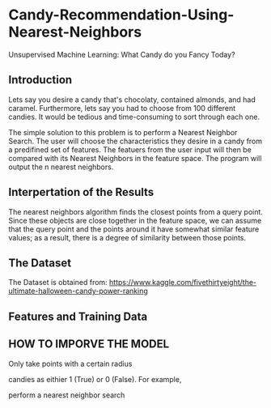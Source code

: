# Candy-Recommendation-Using-Nearest-Neighbors
Unsupervised Machine Learning: What Candy do you Fancy Today? 

Introduction
------------------------------
Lets say you desire a candy that's chocolaty, contained almonds, and had caramel. Furthermore, lets say you had to choose from 100 different candies. It would be tedious and time-consuming to sort through each one.

The simple solution to this problem is to perform a Nearest Neighbor Search. The user will choose the characteristics they desire in a candy from a predifined set of features. The featuers from the user input will then be compared with its Nearest Neighbors in the feature space. The program will output the n nearest neighbors.

Interpertation of the Results
-----------------------------
The nearest neighbors algorithm finds the closest points from a query point. Since these objects are close together in the feature space, we can assume that the query point and the points around it have somewhat similar feature values; as a result, there is a degree of similarity between those points.

The Dataset
-----------------------------
The Dataset is obtained from: https://www.kaggle.com/fivethirtyeight/the-ultimate-halloween-candy-power-ranking



Features and Training Data
------------------------------





HOW TO IMPORVE THE MODEL
-----------------------------
Only take points with a certain radius 



candies as eithier 1 (True) or 0 (False). For example,

perform a nearest neighbor search 





